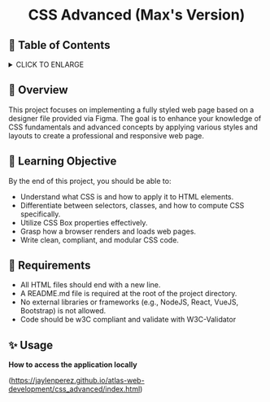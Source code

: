 # <p align="center">CSS Advanced (Max's Version)</p>

## :bookmark: Table of Contents
<details>
        <summary>
        CLICK TO ENLARGE
        </summary>
        :art: <a href="#overview">Overview</a>
        <br>
        :school: <a href="#learning objective">Learning Objective</a>
        <br>
        :floppy_disk: <a href="#requirements">Requirements</a>
        <br>
        :sparkles: <a href="#usage">Usage</a>
</details>

## :art: <span id="overview">Overview</span>
This project focuses on implementing a fully styled web page based on a designer file provided via Figma. The goal is to enhance your knowledge of CSS fundamentals and advanced concepts by applying various styles and layouts to create a professional and responsive web page.
## :school: <span id="learning objective">Learning Objective</span>

By the end of this project, you should be able to:

* Understand what CSS is and how to apply it to HTML elements.
* Differentiate between selectors, classes, and how to compute CSS specifically.
* Utilize CSS Box properties effectively.
* Grasp how a browser renders and loads web pages.
* Write clean, compliant, and modular CSS code.

## :floppy_disk: <span id="requirements">Requirements</span>

* All HTML files should end with a new line.
* A README.md file is required at the root of the project directory.
* No external libraries or frameworks (e.g., NodeJS, React, VueJS, Bootstrap) is not allowed.
* Code should be w3C compliant and validate with W3C-Validator

## :sparkles: <span id="usage">Usage</span>

**How to access the application locally**

(https://jaylenperez.github.io/atlas-web-development/css_advanced/index.html)
